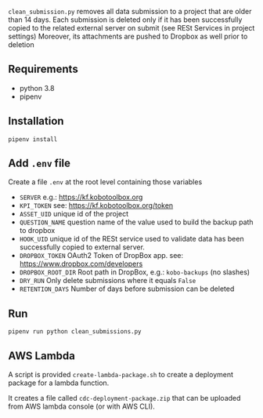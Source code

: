 `clean_submission.py` removes all data submission to a project that are older than 14 days.
Each submission is deleted only if it has been successfully copied to the related external server on submit (see RESt Services in project settings)
Moreover, its attachments are pushed to Dropbox as well prior to deletion 

## Requirements

- python 3.8
- pipenv

## Installation

`pipenv install`

## Add `.env` file

Create a file `.env` at the root level containing those variables

- `SERVER` e.g.: https://kf.kobotoolbox.org
- `KPI_TOKEN` see: https://kf.kobotoolbox.org/token
- `ASSET_UID` unique id of the project
- `QUESTION_NAME` question name of the value used to build the backup path to dropbox
- `HOOK_UID` unique id of the RESt service used to validate data has been successfully copied to external server.
- `DROPBOX_TOKEN` OAuth2 Token of DropBox app. see: https://www.dropbox.com/developers
- `DROPBOX_ROOT_DIR` Root path in DropBox, e.g.: `kobo-backups` (no slashes)
- `DRY_RUN` Only delete submissions where it equals `False`
- `RETENTION_DAYS` Number of days before submission can be deleted

## Run

`pipenv run python clean_submissions.py`


## AWS Lambda

A script is provided `create-lambda-package.sh` to create a deployment package 
for a lambda function.

It creates a file called `cdc-deployment-package.zip` that can be uploaded from AWS lambda console (or with AWS CLI).

